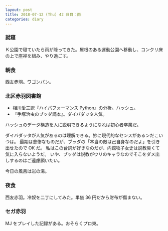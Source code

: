 ```yaml
---
layout: post
title: 2018-07-12 (Thu) 42 日目：雨
categories: diary
---
```


### 就寝

Ｋ公園で寝ていたら雨が降ってきた。屋根のある運動公園へ移動し、コンクリ床の上で座禅を組み、やり過ごす。

### 朝食

西友赤羽。ワゴンパン。

### 北区赤羽図書館

* 相川愛三訳『ハイパフォーマンス Python』の分析。ハッシュ。
* 『手塚治虫のブッダ読本』。ダイバダッタ人気。

ハッシュのデータ構造を人に説明できるようになれば初心者卒業だ。

ダイバダッタが人気があるのは理解できる。妙に現代的なセンスがあるンだこいつは。
最期は悲惨なものだが、ブッダの「本当の敵は己自身なのだよ」を引き出せたので OK だ。
私はこの台詞が好きなのだが、内館牧子女史は説教臭くて気に入らないようだ。
いや、ブッダは説教がウリのキャラなのでそこをダメ出しするのはご遠慮願いたい。

今日の風呂は岩の湯。

### 夜食

西友赤羽。冷奴を二丁にしてみた。単価 36 円だから財布が傷まない。

### セガ赤羽

MJ をプレイした記録がある。おそらくプロ東。
